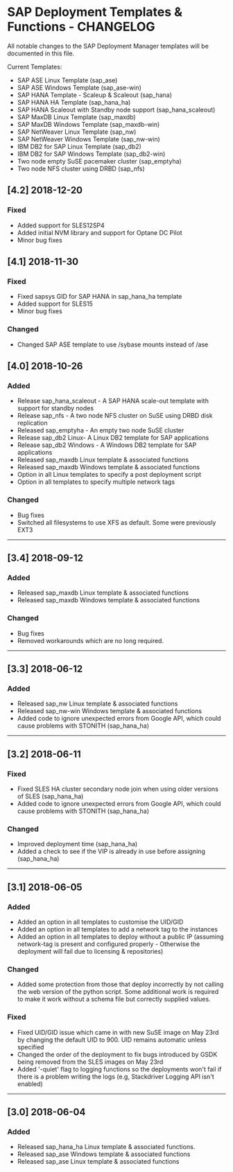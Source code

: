 # SAP Deployment Templates & Functions -  CHANGELOG
All notable changes to the SAP Deployment Manager templates will be documented in this file.

Current Templates:

- SAP ASE Linux Template (sap_ase)
- SAP ASE Windows Template (sap_ase-win)
- SAP HANA Template - Scaleup & Scaleout (sap_hana)
- SAP HANA HA Template (sap_hana_ha)
- SAP HANA Scaleout with Standby node support (sap_hana_scaleout)
- SAP MaxDB Linux Template (sap_maxdb)
- SAP MaxDB Windows Template (sap_maxdb-win)
- SAP NetWeaver Linux Template (sap_nw)
- SAP NetWeaver Windows Template (sap_nw-win)
- IBM DB2 for SAP Linux Template (sap_db2)
- IBM DB2 for SAP Windows Template (sap_db2-win)
- Two node empty SuSE pacemaker cluster (sap_emptyha)
- Two node NFS cluster using DRBD (sap_nfs)

## [4.2] 2018-12-20
### Fixed
- Added support for SLES12SP4
- Added initial NVM library and support for Optane DC Pilot
- Minor bug fixes

## [4.1] 2018-11-30
### Fixed
- Fixed sapsys GID for SAP HANA in sap_hana_ha template
- Added support for SLES15
- Minor bug fixes

### Changed
- Changed SAP ASE template to use /sybase mounts instead of /ase

## [4.0] 2018-10-26
### Added
- Release sap_hana_scaleout - A SAP HANA scale-out template with support for standby nodes
- Release sap_nfs - A two node NFS cluster on SuSE using DRBD disk replication
- Released sap_emptyha - An empty two node SuSE cluster
- Release sap_db2 Linux- A Linux DB2 template for SAP applications
- Release sap_db2 Windows - A Windows DB2 template for SAP applications
- Released sap_maxdb Linux template & associated functions
- Released sap_maxdb Windows template & associated functions
- Option in all Linux templates to specify a post deployment script
- Option in all templates to specify multiple network tags


### Changed
- Bug fixes
- Switched all filesystems to use XFS as default. Some were previously EXT3


---
## [3.4] 2018-09-12
### Added
- Released sap_maxdb Linux template & associated functions
- Released sap_maxdb Windows template & associated functions


### Changed
- Bug fixes
- Removed workarounds which are no long required.

---

## [3.3] 2018-06-12
### Added
- Released sap_nw Linux template & associated functions
- Released sap_nw-win Windows template & associated functions
- Added code to ignore unexpected errors from Google API, which could cause problems with STONITH (sap_hana_ha)

---

## [3.2] 2018-06-11
### Fixed
- Fixed SLES HA cluster secondary node join when using older versions of SLES (sap_hana_ha)
- Added code to ignore unexpected errors from Google API, which could cause problems with STONITH (sap_hana_ha)

### Changed
- Improved deployment time (sap_hana_ha)
- Added a check to see if the VIP is already in use before assigning (sap_hana_ha)

----

## [3.1] 2018-06-05
### Added
- Added an option in all templates to customise the UID/GID
- Added an option in all templates to add a network tag to the instances
- Added an option in all templates to deploy without a public IP (assuming network-tag is present and configured properly - Otherwise the deployment will fail due to licensing & repositories)

### Changed
- Added some protection from those that deploy incorrectly by not calling the web version of the python script. Some additional work is required to make it work without a schema file but correctly supplied values.

### Fixed
- Fixed UID/GID issue which came in with new SuSE image on May 23rd by changing the default UID to 900. UID remains automatic unless specified
- Changed the order of the deployment to fix bugs introduced by GSDK being removed from the SLES images on May 23rd
- Added '-quiet' flag to logging functions so the deployments won't fail if there is a problem writing the logs (e.g, Stackdriver Logging API isn't enabled)

----

## [3.0] 2018-06-04
### Added
- Released sap_hana_ha Linux template & associated functions.
- Released sap_ase Windows template & associated functions
- Released sap_ase Linux template & associated functions